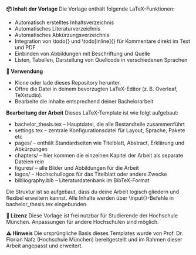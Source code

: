 **📦 Inhalt der Vorlage**
Die Vorlage enthält folgende LaTeX-Funktionen:

- Automatisch erstelltes Inhaltsverzeichnis
- Automatisches Literaturverzeichnis
- Automatisches Abkürzungsverzeichnis
- Integration von \todo{} und \todo[inline]{} für Kommentare direkt im Text und PDF
- Einbinden von Abbildungen mit Beschriftung und Quelle
- Listen, Tabellen, Darstellung von Quellcode in verschiedenen Sprachen

**🏁 Verwendung**
- Klone oder lade dieses Repository herunter.
- Öffne die Datei in deinem bevorzugten LaTeX-Editor (z. B. Overleaf, TeXstudio).
- Bearbeite die Inhalte entsprechend deiner Bachelorarbeit

**Bearbeitung der Arbeit**
Dieses LaTeX-Template ist wie folgt aufgebaut:
- bachelor_thesis.tex – Hauptdatei, die alle Bestandteile zusammenführt
- settings.tex – zentrale Konfigurationsdatei für Layout, Sprache, Pakete etc
- pages/ – enthält Standardseiten wie Titelblatt, Abstract, Erklärung und Abkürzungen
- chapters/ – hier kommen die einzelnen Kapitel der Arbeit als separate Dateien rein
- figures/ – alle Bilder und Abbildungen für die Arbeit
- logos/ – Hochschullogos für das Titelblatt oder andere Zwecke
- bibliography.bib – Literaturdatenbank im BibTeX-Format

Die Struktur ist so aufgebaut, dass du deine Arbeit logisch gliedern und flexibel erweitern kannst. Alle Inhalte werden über \input{}-Befehle in bachelor_thesis.tex eingebunden.

**📎 Lizenz**
Diese Vorlage ist frei nutzbar für Studierende der Hochschule München. Anpassungen für andere Hochschulen sind möglich.

**⚠️ Hinweis**
Die ursprüngliche Basis dieses Templates wurde von Prof. Dr. Florian Nafz (Hochschule München) bereitgestellt und im Rahmen dieser Arbeit angepasst und erweitert.
